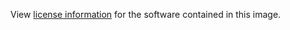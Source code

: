 View [license information](https://github.com/irssi/irssi/blob/master/COPYING) for
the software contained in this image.
